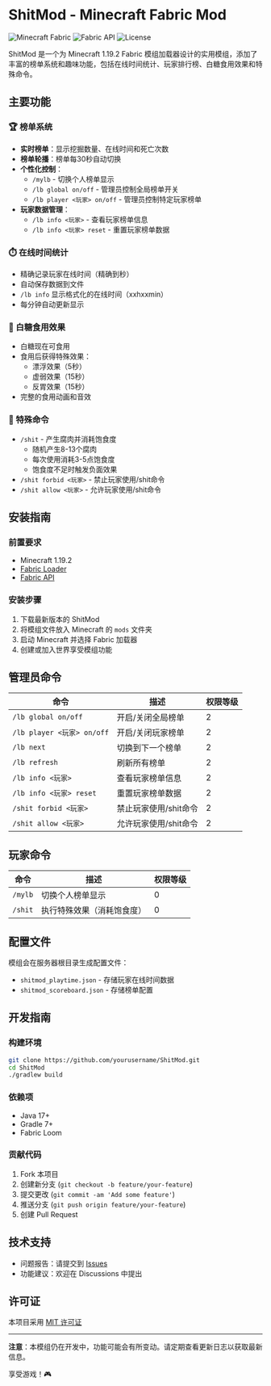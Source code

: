 # ShitMod - Minecraft Fabric Mod

![Minecraft Fabric](https://img.shields.io/badge/Minecraft-1.19.2-brightgreen?style=flat-square)
![Fabric API](https://img.shields.io/badge/Fabric_API-Required-blue?style=flat-square)
![License](https://img.shields.io/badge/License-MIT-green?style=flat-square)

ShitMod 是一个为 Minecraft 1.19.2 Fabric 模组加载器设计的实用模组，添加了丰富的榜单系统和趣味功能，包括在线时间统计、玩家排行榜、白糖食用效果和特殊命令。

## 主要功能

### 🏆 榜单系统
- **实时榜单**：显示挖掘数量、在线时间和死亡次数
- **榜单轮播**：榜单每30秒自动切换
- **个性化控制**：
  - `/mylb` - 切换个人榜单显示
  - `/lb global on/off` - 管理员控制全局榜单开关
  - `/lb player <玩家> on/off` - 管理员控制特定玩家榜单
- **玩家数据管理**：
  - `/lb info <玩家>` - 查看玩家榜单信息
  - `/lb info <玩家> reset` - 重置玩家榜单数据

### ⏱️ 在线时间统计
- 精确记录玩家在线时间（精确到秒）
- 自动保存数据到文件
- `/lb info` 显示格式化的在线时间（xxhxxmin）
- 每分钟自动更新显示

### 🍬 白糖食用效果
- 白糖现在可食用
- 食用后获得特殊效果：
  - 漂浮效果（5秒）
  - 虚弱效果（15秒）
  - 反胃效果（15秒）
- 完整的食用动画和音效

### 💩 特殊命令
- `/shit` - 产生腐肉并消耗饱食度
  - 随机产生8-13个腐肉
  - 每次使用消耗3-5点饱食度
  - 饱食度不足时触发负面效果
- `/shit forbid <玩家>` - 禁止玩家使用/shit命令
- `/shit allow <玩家>` - 允许玩家使用/shit命令

## 安装指南

### 前置要求
- Minecraft 1.19.2
- [Fabric Loader](https://fabricmc.net/use/)
- [Fabric API](https://www.curseforge.com/minecraft/mc-mods/fabric-api)

### 安装步骤
1. 下载最新版本的 ShitMod
2. 将模组文件放入 Minecraft 的 `mods` 文件夹
3. 启动 Minecraft 并选择 Fabric 加载器
4. 创建或加入世界享受模组功能

## 管理员命令

| 命令 | 描述 | 权限等级 |
|------|------|----------|
| `/lb global on/off` | 开启/关闭全局榜单 | 2 |
| `/lb player <玩家> on/off` | 开启/关闭玩家榜单 | 2 |
| `/lb next` | 切换到下一个榜单 | 2 |
| `/lb refresh` | 刷新所有榜单 | 2 |
| `/lb info <玩家>` | 查看玩家榜单信息 | 2 |
| `/lb info <玩家> reset` | 重置玩家榜单数据 | 2 |
| `/shit forbid <玩家>` | 禁止玩家使用/shit命令 | 2 |
| `/shit allow <玩家>` | 允许玩家使用/shit命令 | 2 |

## 玩家命令

| 命令 | 描述 | 权限等级 |
|------|------|----------|
| `/mylb` | 切换个人榜单显示 | 0 |
| `/shit` | 执行特殊效果（消耗饱食度） | 0 |

## 配置文件
模组会在服务器根目录生成配置文件：
- `shitmod_playtime.json` - 存储玩家在线时间数据
- `shitmod_scoreboard.json` - 存储榜单配置

## 开发指南

### 构建环境
```bash
git clone https://github.com/yourusername/ShitMod.git
cd ShitMod
./gradlew build
```

### 依赖项
- Java 17+
- Gradle 7+
- Fabric Loom

### 贡献代码
1. Fork 本项目
2. 创建新分支 (`git checkout -b feature/your-feature`)
3. 提交更改 (`git commit -am 'Add some feature'`)
4. 推送分支 (`git push origin feature/your-feature`)
5. 创建 Pull Request

## 技术支持
- 问题报告：请提交到 [Issues](https://github.com/yourusername/ShitMod/issues)
- 功能建议：欢迎在 Discussions 中提出

## 许可证
本项目采用 [MIT 许可证](LICENSE)

---

**注意**：本模组仍在开发中，功能可能会有所变动。请定期查看更新日志以获取最新信息。

享受游戏！🎮
